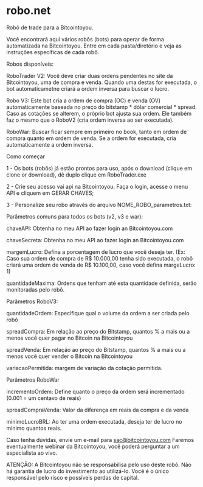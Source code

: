 # robo.net
Robô de trade para a Bitcointoyou.

Você encontrará aqui vários robôs (bots) para operar de forma automatizada na Bitcointoyou. Entre em cada pasta/diretório e veja as instruções específicas de cada robô.

Robos disponíveis:

RoboTrader V2: 
Você deve criar duas ordens pendentes no site da Bitcointoyou, uma de compra e venda. Quando uma destas for executada, o bot automaticametne criará a ordem inversa para buscar o lucro.

Robo V3: 
Este bot cria a ordem de compra (OC) e venda (OV) automaticamente baseada no preço do bitstamp * dólar comercial * spread. Caso as cotações se alterem, o próprio bot ajusta sua ordem. Ele também faz o mesmo que o RoboV2 (cria ordem inversa ao ser executada).

RoboWar: 
Buscar ficar sempre em primeiro no book, tanto em ordem de compra quanto em ordem de venda. Se a ordem for executada, cria automaticamente a ordem inversa.

Como começar

1 - Os bots (robôs) já estão prontos para uso, após o download (clique em clone or download), dê duplo clique em RoboTrader.exe

2 - Crie seu acesso vai api na Bitcointoyou. Faça o login, acesse o menu API e cliquem em GERAR CHAVES;

3 - Personalize seu robo através do arquivo NOME_ROBO_parametros.txt:

Parâmetros comuns para todos os bots (v2, v3 e war):

chaveAPI:  Obtenha no meu API ao fazer login an Bitcointoyou.com

chaveSecreta: Obtenha no meu API ao fazer login an Bitcointoyou.com

margemLucro: Defina a porcentagem de lucro que você deseja ter. (Ex: Caso sua ordem de compra de R$ 10.000,00 tenha sido executada, o robô criará uma ordem de venda de R$ 10.100,00, caso você defina margeLucro: 1)

quantidadeMaxima: Ordens que tenham até esta quantidade definida, serão monitoradas pelo robô.

Parâmetros RoboV3:

quantidadeOrdem: Especifique qual o volume da ordem a ser criada pelo robô

spreadCompra: Em relação ao preço do Bitstamp, quantos % a mais ou a menos você quer pagar no Bitcoin na Bitcointoyou

spreadVenda: Em relação ao preço do Bitstamp, quantos % a mais ou a menos você quer vender o Bitcoin na Bitcointoyou 

variacaoPermitida: margem de variação da cotação permitida.

Parâmetros RoboWar

incrementoOrdem: Define quanto o preço da ordem será incrementado (0.001 = um centavo de reais)

spreadCompraVenda: Valor da diferença em reais da compra e da venda

minimoLucroBRL: Ao ter uma ordem executada, deseja ter de lucro no mínimo quantos reais.


Caso tenha dúvidas, envie um e-mail para sac@bitcointoyou.com
Faremos eventualmente webinar da Bitcointoyou, você poderá perguntar a um especialista ao vivo.

ATENÇÃO: A Bitcointoyou não se responsabilisa pelo uso deste robô. Não há garantia de lucro do investimento ao utilizá-lo. Você é o único responsável pelo risco e possíveis perdas de capital. 
